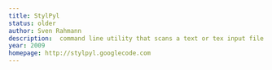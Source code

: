 ```yaml
---
title: StylPyl
status: older
author: Sven Rahmann
description:  command line utility that scans a text or tex input file for patterns that indicate bad writing style (e.g., according to Strunk and White's classic "The Elements of Style") and reports occurrences of these, together with suggestions for improvement. Beta version. Retired.
year: 2009
homepage: http://stylpyl.googlecode.com
---
```


